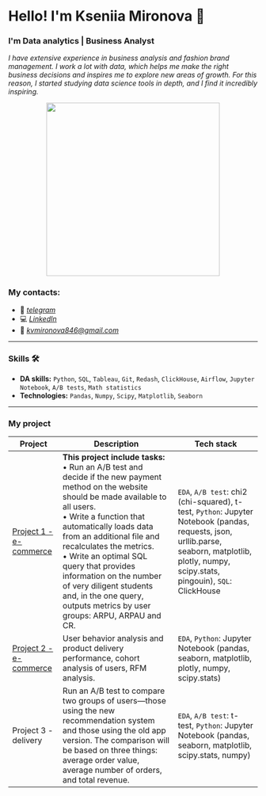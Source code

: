 # Hello! I'm Kseniia Mironova :wave:
### I'm Data analytics | Business Analyst
_I have extensive experience in business analysis and fashion brand management. I work a lot with data, which helps me make the right business decisions and inspires me to explore new areas of growth. For this reason, I started studying data science tools in depth, and I find it incredibly inspiring._

<p align="center">
  <img src="https://img.freepik.com/free-vector/programmer-working-with-sql_52683-22997.jpg?t=st=1723142744~exp=1723146344~hmac=e17bbf0d79b09cdfbd0ab003c65c9c43e9958cae42e12be863dfcee6a72f1dd8&w=1060" width="350" height="350">
</p>

### My contacts:
*	:calling: _[telegram](https://t.me/ksumiro)_
*	:computer: _[LinkedIn]()_
*	:envelope_with_arrow: _[kvmironova846@gmail.com](https://mail.google.com/mail)_
___
### Skills :hammer_and_wrench:
* __DA skills:__ `Python`, `SQL`, `Tableau`, `Git`, `Redash`, `ClickHouse`, `Airflow`, `Jupyter Notebook`, `A/B tests`, `Math statistics`
* __Technologies:__ `Pandas`, `Numpy`, `Scipy`, `Matplotlib`, `Seaborn`
___
### My project
| Project | Description | Tech stack |
|-----------|---------|-------------|
| [Project 1 - e-commerce](https://github.com/ksumir/Project-1-e-commerce)  | __This project include tasks:__ <br> • Run an A/B test and decide if the new payment method on the website should be made available to all users.<br> • Write a function that automatically loads data from an additional file and recalculates the metrics.<br> • Write an optimal SQL query that provides information on the number of very diligent students and, in the one query, outputs metrics by user groups: ARPU, ARPAU and CR.    | `EDA`, `A/B test`: chi2 (chi-squared), t-test, `Python`: Jupyter Notebook (pandas, requests, json, urllib.parse, seaborn, matplotlib, plotly, numpy, scipy.stats, pingouin), `SQL`: ClickHouse  |
| [Project 2 - e-commerce](https://github.com/ksumir/Project-2-e-commerce)     | User behavior analysis and product delivery performance, cohort analysis of users, RFM analysis.      | `EDA`, `Python`: Jupyter Notebook (pandas, seaborn, matplotlib, plotly, numpy, scipy.stats)|
| Project 3 - delivery      |  Run an A/B test to compare two groups of users—those using the new recommendation system and those using the old app version. The comparison will be based on three things: average order value, average number of orders, and total revenue.     |  `EDA`, `A/B test`: t-test, `Python`: Jupyter Notebook (pandas, seaborn, matplotlib, scipy.stats, numpy)      |


